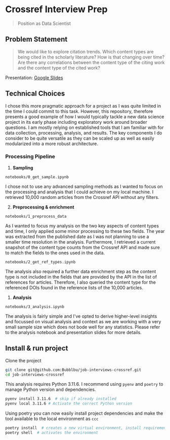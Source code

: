 # Crossref Interview Prep
> Position as Data Scientist

## Problem Statement

> We would like to explore citation trends. Which content types are being cited in the scholarly literature? How is that changing over time? Are there any correlations between the content type of the citing work and the content type of the cited work?

Presentation: [Google Slides](https://docs.google.com/presentation/d/1VXqkr1DvCtK-KipMKI4OMw0-hhemwsps9QdFaCKH0lE/edit?usp=sharing)

## Technical Choices

I chose this more pragmatic approach for a project as I was quite limited in the time I could commit to this task. However, this repository, therefore presents a good example of how I would typically tackle a new data science project in its early phase including exploratory work around broader questions. I am mostly relying on established tools that I am familiar with for data collection, processing, analysis, and results. The key components I do consider to be quite versatile as they can be scaled up as well as easily modularized into a more robust architecture.

### Processing Pipeline

1. **Sampling**

`notebooks/0_get_sample.ipynb`

I chose not to use any advanced sampling methods as I wanted to focus on the processing and analysis that I could achieve on my local machine. I retrieved 10,000 random articles from the Crossref API without any filters.

2. **Preprocessing & enrichment**

`notebooks/1_preprocess_data`

As I wanted to focus my analysis on the two key aspects of content types and time, I only applied some minor processing to these two fields. The year was extracted from the published date as I was not planning to use a smaller time resolution in the analysis. Furthermore, I retrieved a current snapshot of the content type counts from the Crossref API and made sure to match the fields to the ones used in the data.

`notebooks/2_get_ref_types.ipynb`

The analysis also required a further data enrichment step as the content type is not included in the fields that are provided by the API in the list of references for articles. Therefore, I also queried the content type for the referenced DOIs found in the reference lists of the 10,000 articles.

1. **Analysis**

`notebooks/3_analysis.ipynb`

The analysis is fairly simple and I've opted to derive higher-level insights and focussed on visual analysis and context as we are working with a very small sample size which does not bode well for any statistics. Please refer to the analysis notebook and presentation slides for more details. 

## Install & run project

Clone the project

```bash
git clone git@github.com:Bubblbu/job-interviews-crossref.git
cd job-interviews-crossref
```

This analysis requires Python 3.11.6. I recommend using `pyenv` and `poetry` to manage Python version and dependencies.

```bash
pyenv install 3.11.6  # skip if already installed
pyenv local 3.11.6 # Activate the correct Python version
```

Using poetry you can now easily install project dependencies and make the tool available to the local environment as `ccc`

```bash
poetry install  # creates a new virtual environment, install requirements, and this project
poetry shell  # activates the environment
```

